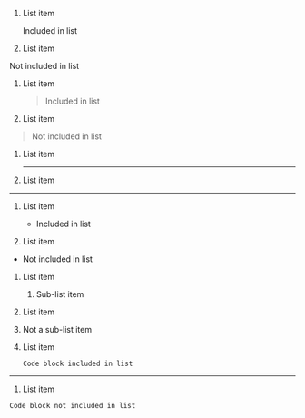 1. List item
 
    Included in list
 
 1. List item
 
   Not included in list
 
 1. List item
 
    > Included in list
 
 1. List item
 
   > Not included in list
 
 1. List item
 
    - - -
 
 1. List item
 
   - - -
 
 1. List item
 
    * Included in list
 
 1. List item
 
  * Not included in list
 
 1. List item
 
    1. Sub-list item
 
 1. List item
 
  2. Not a sub-list item
 
 1.  List item
 
         Code block included in list
 
------
 1.  List item
 
    Code block not included in list
 
